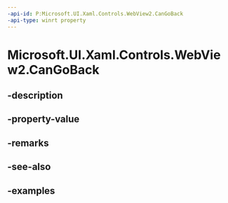```yaml
---
-api-id: P:Microsoft.UI.Xaml.Controls.WebView2.CanGoBack
-api-type: winrt property
---
```


# Microsoft.UI.Xaml.Controls.WebView2.CanGoBack

<!--
public bool CanGoBack { get; set; }
-->


## -description

## -property-value

## -remarks

## -see-also

## -examples


